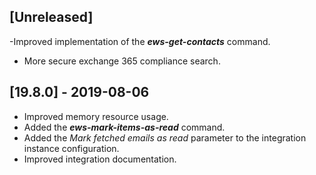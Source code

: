 ## [Unreleased]
-Improved implementation of the ***ews-get-contacts*** command.
- More secure exchange 365 compliance search.

## [19.8.0] - 2019-08-06
  - Improved memory resource usage.
  - Added the ***ews-mark-items-as-read*** command.
  - Added the *Mark fetched emails as read* parameter to the integration instance configuration. 
  - Improved integration documentation.

